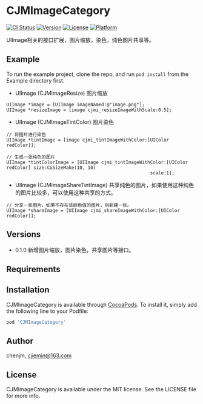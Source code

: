 # CJMImageCategory

[![CI Status](https://img.shields.io/travis/chenjm/CJMImageCategory.svg?style=flat)](https://travis-ci.org/chenjm/CJMImageCategory)
[![Version](https://img.shields.io/cocoapods/v/CJMImageCategory.svg?style=flat)](https://cocoapods.org/pods/CJMImageCategory)
[![License](https://img.shields.io/cocoapods/l/CJMImageCategory.svg?style=flat)](https://cocoapods.org/pods/CJMImageCategory)
[![Platform](https://img.shields.io/cocoapods/p/CJMImageCategory.svg?style=flat)](https://cocoapods.org/pods/CJMImageCategory)

UIImage相关的接口扩展，图片缩放，染色，纯色图片共享等。


## Example

To run the example project, clone the repo, and run `pod install` from the Example directory first.

- UIImage (CJMImageResize) 图片缩放

```objc
UIImage *image = [UIImage imageNamed:@"image.png"];
UIImage *resizeImage = [image cjmi_resizeImageWithScale:0.5];
```

- UIImage (CJMImageTintColor) 图片染色

```objc
// 将图片进行染色
UIImage *tintImage = [image cjmi_tintImageWithColor:[UIColor redColor]];

// 生成一张纯色的图片
UIImage *tintColorImage = [UIImage cjmi_tintImageWithColor:[UIColor redColor] size:CGSizeMake(10, 10)
                                                     scale:1];
```

- UIImage (CJMImageShareTintImage) 共享纯色的图片，如果使用这种纯色的图片比较多，可以使用这种共享的方式。

```objc
// 分享一张图片，如果不存在该颜色值的图片，则新建一张。
UIImage *shareImage = [UIImage cjmi_shareImageWithColor:[UIColor redColor]];
```

## Versions

- 0.1.0 新增图片缩放，图片染色，共享图片等接口。

## Requirements

## Installation

CJMImageCategory is available through [CocoaPods](https://cocoapods.org). To install
it, simply add the following line to your Podfile:

```ruby
pod 'CJMImageCategory'
```

## Author

chenjm, cjiemin@163.com

## License

CJMImageCategory is available under the MIT license. See the LICENSE file for more info.
